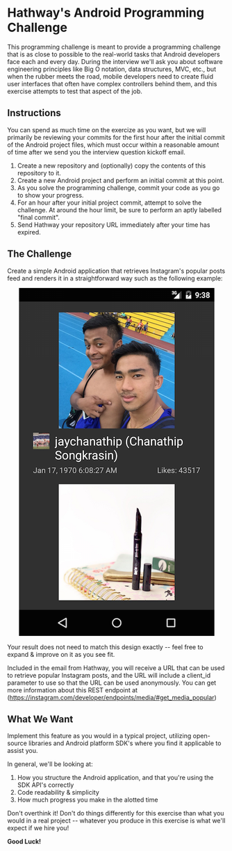 # Hathway's Android Programming Challenge
This programming challenge is meant to provide a programming challenge that is as close to possible to the real-world tasks that Android developers face each and every day. During the interview we'll ask you about software engineering principles like Big O notation, data structures, MVC, etc., but when the rubber meets the road, mobile developers need to create fluid user interfaces that often have complex controllers behind them, and this exercise attempts to test that aspect of the job.

## Instructions
You can spend as much time on the exercize as you want, but we will primarily be reviewing your commits for the first hour after the initial commit of the Android project files, which must occur within a reasonable amount of time after we send you the interview question kickoff email.

1. Create a new repository and (optionally) copy the contents of this repository to it.
2. Create a new Android project and perform an initial commit at this point.
3. As you solve the programming challenge, commit your code as you go to show your progress.
4. For an hour after your initial project commit, attempt to solve the challenge. At around the hour limit, be sure to perform an aptly labelled "final commit".
5. Send Hathway your repository URL immediately after your time has expired.

## The Challenge
Create a simple Android application that retrieves Instagram's popular posts feed and renders it in a straightforward way such as the following example:
<p align="center">
<img src="insta-practice.png") alt="Example App"/>
</p>
Your result does not need to match this design exactly -- feel free to expand & improve on it as you see fit.

Included in the email from Hathway, you will receive a URL that can be used to retrieve popular Instagram posts, and the URL will include a client_id parameter to use so that the URL can be used anonymously. You can get more information about this REST endpoint at (https://instagram.com/developer/endpoints/media/#get_media_popular)

## What We Want
Implement this feature as you would in a typical project, utilizing open-source libraries and Android platform SDK's where you find it applicable to assist you. 

In general, we'll be looking at:
 1. How you structure the Android application, and that you're using the SDK API's correctly
 2. Code readability & simplicity
 3. How much progress you make in the alotted time

Don't overthink it! Don't do things differently for this exercise than what you would in a real project -- whatever you produce in this exercise is what we'll expect if we hire you!

**Good Luck!**
